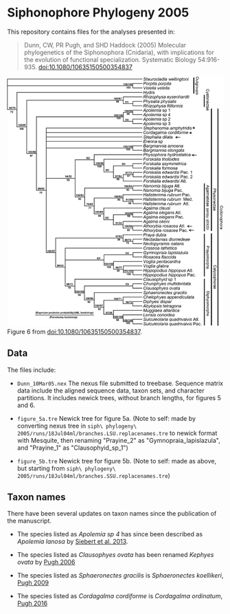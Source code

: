 # Siphonophore Phylogeny 2005

This repository contains files for the analyses presented in:

> Dunn, CW, PR Pugh, and SHD Haddock (2005) Molecular phylogenetics of the Siphonophora (Cnidaria), with implications for the evolution of functional specialization. Systematic Biology 54:916-935. [doi:10.1080/10635150500354837](http://dx.doi.org/10.1080/10635150500354837)


![Figure 6](./figure6.png?raw=true)
Figure 6 from [doi:10.1080/10635150500354837](http://dx.doi.org/10.1080/10635150500354837).


## Data

The files include:

- `Dunn_10Mar05.nex` The nexus file submitted to treebase. Sequence matrix data include the aligned sequence data, taxon sets, and character partitions. It includes newick trees, without branch lengths, for figures 5 and 6.

- `figure_5a.tre` Newick tree for figure 5a. (Note to self: made by converting nexus tree in `siph\ phylogeny\ 2005/runs/18Jul04ml/branches.LSU.replacenames.tre` to newick format with Mesquite, then renaming "Prayine_2" as "Gymnopraia_lapislazula", and "Prayine_1" as "Clausophyid_sp_1")

- `figure_5b.tre` Newick tree for figure 5b. (Note to self: made as above, but starting from `siph\ phylogeny\ 2005/runs/18Jul04ml/branches.SSU.replacenames.tre`)

## Taxon names

There have been several updates on taxon names since the publication of the manuscript.

- The species listed as *Apolemia sp 4* has since been described as *Apolemia lanosa* by [Siebert et al. 2013](http://dx.doi.org/10.11646/zootaxa.3702.3.1).

- The species listed as *Clausophyes ovata* has been renamed *Kephyes ovata* by [Pugh 2006](http://dx.doi.org/10.1017/S002531540601397X)

- The species listed as *Sphaeronectes gracilis* is *Sphaeronectes koellikeri*, [Pugh 2009](http://www.mapress.com/j/zt/article/view/6658)

- The species listed as *Cordagalma cordiforme* is *Cordagalma ordinatum*, [Pugh 2016](http://dx.doi.org/10.11646/zootaxa.4095.1.1)